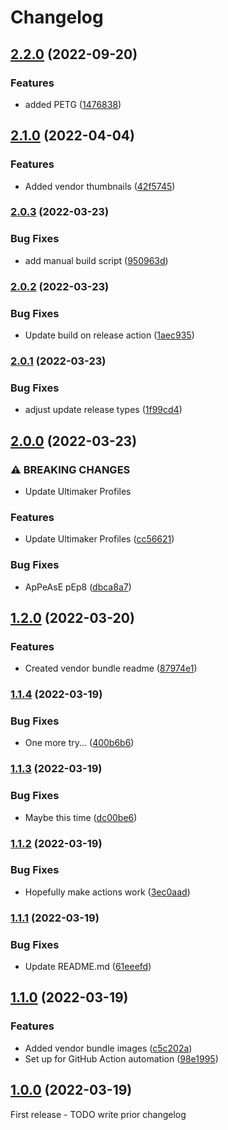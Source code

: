 # Changelog

## [2.2.0](https://github.com/iforge-uos/slicer-config/compare/v2.1.0...v2.2.0) (2022-09-20)


### Features

* added PETG ([1476838](https://github.com/iforge-uos/slicer-config/commit/1476838422a1bfd6b0f2e83d2b33a8fc95fbd45a))

## [2.1.0](https://github.com/iforge-uos/slicer-config/compare/v2.0.3...v2.1.0) (2022-04-04)


### Features

* Added vendor thumbnails ([42f5745](https://github.com/iforge-uos/slicer-config/commit/42f574515812b439fd581ed105aa5aa6e296b49e))

### [2.0.3](https://github.com/iforge-uos/slicer-config/compare/v2.0.2...v2.0.3) (2022-03-23)


### Bug Fixes

* add manual build script ([950963d](https://github.com/iforge-uos/slicer-config/commit/950963d66e580f65fcbd119ea9859bc16294366d))

### [2.0.2](https://github.com/iforge-uos/slicer-config/compare/v2.0.1...v2.0.2) (2022-03-23)


### Bug Fixes

* Update build on release action ([1aec935](https://github.com/iforge-uos/slicer-config/commit/1aec93523e28c4ac77c246495dc7813491f37aea))

### [2.0.1](https://github.com/iforge-uos/slicer-config/compare/v2.0.0...v2.0.1) (2022-03-23)


### Bug Fixes

* adjust update release types ([1f99cd4](https://github.com/iforge-uos/slicer-config/commit/1f99cd4db0ce3d9f03c9661789c1fc15bf2aa5c7))

## [2.0.0](https://github.com/iforge-uos/slicer-config/compare/v1.2.0...v2.0.0) (2022-03-23)


### ⚠ BREAKING CHANGES

* Update Ultimaker Profiles

### Features

* Update Ultimaker Profiles ([cc56621](https://github.com/iforge-uos/slicer-config/commit/cc56621a2a89190772432f6ed05c0f029f5df544))


### Bug Fixes

* ApPeAsE pEp8 ([dbca8a7](https://github.com/iforge-uos/slicer-config/commit/dbca8a7c6a0d5b5d44a3298a89727438a945fca3))

## [1.2.0](https://github.com/iforge-uos/slicer-config/compare/v1.1.4...v1.2.0) (2022-03-20)


### Features

* Created vendor bundle readme ([87974e1](https://github.com/iforge-uos/slicer-config/commit/87974e199d8bc44c3b1bd23bf64da3a8655806c3))

### [1.1.4](https://github.com/iforge-uos/slicer-config/compare/v1.1.3...v1.1.4) (2022-03-19)


### Bug Fixes

* One more try... ([400b6b6](https://github.com/iforge-uos/slicer-config/commit/400b6b6b60ee84339c30796edc80627b3ab514c5))

### [1.1.3](https://github.com/iforge-uos/slicer-config/compare/v1.1.2...v1.1.3) (2022-03-19)


### Bug Fixes

* Maybe this time ([dc00be6](https://github.com/iforge-uos/slicer-config/commit/dc00be648eecd75e7aa0411bda520d103876d6e7))

### [1.1.2](https://github.com/iforge-uos/slicer-config/compare/v1.1.1...v1.1.2) (2022-03-19)


### Bug Fixes

* Hopefully make actions work ([3ec0aad](https://github.com/iforge-uos/slicer-config/commit/3ec0aadbdbed2f48c6c7bef88fd65a6958ad7829))

### [1.1.1](https://github.com/iforge-uos/slicer-config/compare/v1.1.0...v1.1.1) (2022-03-19)


### Bug Fixes

* Update README.md ([61eeefd](https://github.com/iforge-uos/slicer-config/commit/61eeefda8dc4c35b75d6c9b6d98c253d6888723d))

## [1.1.0](https://github.com/iforge-uos/slicer-config/compare/v1.0.0...v1.1.0) (2022-03-19)


### Features

* Added vendor bundle images ([c5c202a](https://github.com/iforge-uos/slicer-config/commit/c5c202a6b7ed307872711e634fabdea104170e8c))
* Set up for GitHub Action automation ([98e1995](https://github.com/iforge-uos/slicer-config/commit/98e199552e24d9dd364c8675aed9bc903621431b))

## [1.0.0]() (2022-03-19)

First release - TODO write prior changelog
